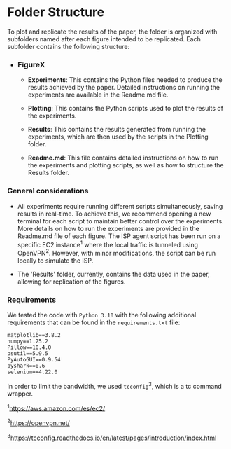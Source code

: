 # Folder Structure

To plot and replicate the results of the paper, the folder is organized with subfolders named after each figure intended to be replicated. Each subfolder contains the following structure:

- <h3>FigureX</h3>

  - **Experiments**: This contains the Python files needed to produce the results achieved by the paper. Detailed instructions on running the experiments are available in the Readme.md file.

  - **Plotting**: This contains the Python scripts used to plot the results of the experiments.

  - **Results**: This contains the results generated from running the experiments, which are then used by the scripts in the Plotting folder.

  - **Readme.md**: This file contains detailed instructions on how to run the experiments and plotting scripts, as well as how to structure the Results folder.

### General considerations
- All experiments require running different scripts simultaneously, saving results in real-time. To achieve this, we recommend opening a new terminal for each script to 
maintain better control over the experiments. More details on how to run the experiments are provided in the Readme.md file of each figure. The ISP agent script has been run on 
a specific EC2 instance<sup>1</sup> where the local traffic is tunneled using OpenVPN<sup>2</sup>. However, with minor modifications, the script can be run locally to simulate the ISP.

- The 'Results' folder, currently, contains the data used in the paper, allowing for replication of the figures.


### Requirements

We tested the code with `Python 3.10` with the following additional requirements that can be found in the `requirements.txt` file:

```
matplotlib==3.8.2
numpy==1.25.2
Pillow==10.4.0
psutil==5.9.5
PyAutoGUI==0.9.54
pyshark==0.6
selenium==4.22.0
```
In order to limit the bandwidth, we used `tcconfig`<sup>3</sup>, which is a tc command wrapper.

<sup>1</sup>https://aws.amazon.com/es/ec2/

<sup>2</sup>https://openvpn.net/

<sup>3</sup>https://tcconfig.readthedocs.io/en/latest/pages/introduction/index.html
